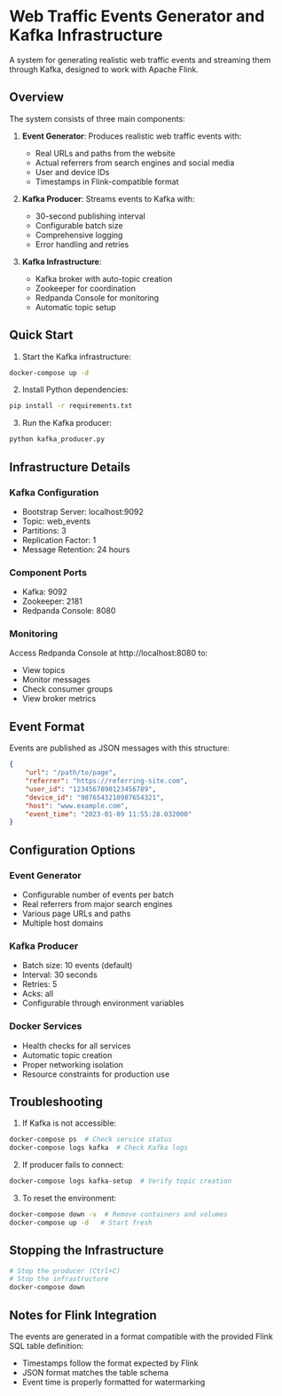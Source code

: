 # Web Traffic Events Generator and Kafka Infrastructure

A system for generating realistic web traffic events and streaming them through Kafka, designed to work with Apache Flink.

## Overview

The system consists of three main components:

1. **Event Generator**: Produces realistic web traffic events with:
   - Real URLs and paths from the website
   - Actual referrers from search engines and social media
   - User and device IDs
   - Timestamps in Flink-compatible format

2. **Kafka Producer**: Streams events to Kafka with:
   - 30-second publishing interval
   - Configurable batch size
   - Comprehensive logging
   - Error handling and retries

3. **Kafka Infrastructure**:
   - Kafka broker with auto-topic creation
   - Zookeeper for coordination
   - Redpanda Console for monitoring
   - Automatic topic setup

## Quick Start

1. Start the Kafka infrastructure:
```bash
docker-compose up -d
```

2. Install Python dependencies:
```bash
pip install -r requirements.txt
```

3. Run the Kafka producer:
```bash
python kafka_producer.py
```

## Infrastructure Details

### Kafka Configuration
- Bootstrap Server: localhost:9092
- Topic: web_events
- Partitions: 3
- Replication Factor: 1
- Message Retention: 24 hours

### Component Ports
- Kafka: 9092
- Zookeeper: 2181
- Redpanda Console: 8080

### Monitoring
Access Redpanda Console at http://localhost:8080 to:
- View topics
- Monitor messages
- Check consumer groups
- View broker metrics

## Event Format

Events are published as JSON messages with this structure:
```json
{
    "url": "/path/to/page",
    "referrer": "https://referring-site.com",
    "user_id": "1234567890123456789",
    "device_id": "9876543210987654321",
    "host": "www.example.com",
    "event_time": "2023-01-09 11:55:28.032000"
}
```

## Configuration Options

### Event Generator
- Configurable number of events per batch
- Real referrers from major search engines
- Various page URLs and paths
- Multiple host domains

### Kafka Producer
- Batch size: 10 events (default)
- Interval: 30 seconds
- Retries: 5
- Acks: all
- Configurable through environment variables

### Docker Services
- Health checks for all services
- Automatic topic creation
- Proper networking isolation
- Resource constraints for production use

## Troubleshooting

1. If Kafka is not accessible:
```bash
docker-compose ps  # Check service status
docker-compose logs kafka  # Check Kafka logs
```

2. If producer fails to connect:
```bash
docker-compose logs kafka-setup  # Verify topic creation
```

3. To reset the environment:
```bash
docker-compose down -v  # Remove containers and volumes
docker-compose up -d   # Start fresh
```

## Stopping the Infrastructure

```bash
# Stop the producer (Ctrl+C)
# Stop the infrastructure
docker-compose down
```

## Notes for Flink Integration

The events are generated in a format compatible with the provided Flink SQL table definition:
- Timestamps follow the format expected by Flink
- JSON format matches the table schema
- Event time is properly formatted for watermarking